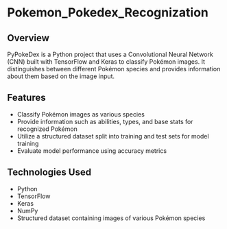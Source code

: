 # Pokemon_Pokedex_Recognization

## Overview
PyPokeDex is a Python project that uses a Convolutional Neural Network (CNN) built with TensorFlow and Keras to classify Pokémon images. It distinguishes between different Pokémon species and provides information about them based on the image input.

## Features
- Classify Pokémon images as various species
- Provide information such as abilities, types, and base stats for recognized Pokémon
- Utilize a structured dataset split into training and test sets for model training
- Evaluate model performance using accuracy metrics

## Technologies Used
- Python
- TensorFlow
- Keras
- NumPy
- Structured dataset containing images of various Pokémon species
